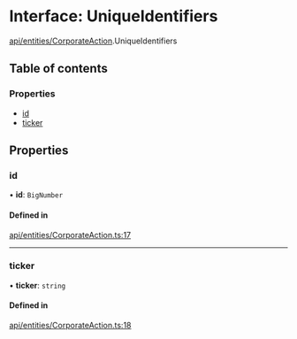 # Interface: UniqueIdentifiers

[api/entities/CorporateAction](../wiki/api.entities.CorporateAction).UniqueIdentifiers

## Table of contents

### Properties

- [id](../wiki/api.entities.CorporateAction.UniqueIdentifiers#id)
- [ticker](../wiki/api.entities.CorporateAction.UniqueIdentifiers#ticker)

## Properties

### id

• **id**: `BigNumber`

#### Defined in

[api/entities/CorporateAction.ts:17](https://github.com/PolymathNetwork/polymesh-sdk/blob/49113a20/src/api/entities/CorporateAction.ts#L17)

___

### ticker

• **ticker**: `string`

#### Defined in

[api/entities/CorporateAction.ts:18](https://github.com/PolymathNetwork/polymesh-sdk/blob/49113a20/src/api/entities/CorporateAction.ts#L18)
